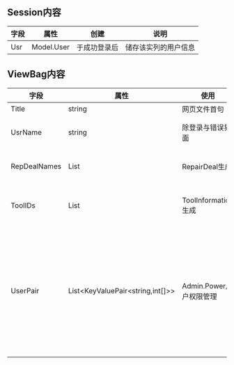 ﻿## Session内容
| 字段 | 属性       | 创建         | 说明                 |
| ---- | ---------- | ------------ | -------------------- |
| Usr  | Model.User | 于成功登录后 | 储存该实列的用户信息 |

## ViewBag内容

| 字段         | 属性                             | 使用                    | 说明                                                         |
| ------------ | -------------------------------- | ----------------------- | ------------------------------------------------------------ |
| Title        | string                           | 网页文件首句            | 网页标题                                                     |
| UsrName      | string                           | 除登录与错误界面        | 储存该实列的用户姓名                                         |
| RepDealNames | List<string>                     | RepairDeal生成          | 储存申请列表人姓名列表                                       |
| ToolIDs      | List<string>                     | ToolInformation生成     | 储存可查看的工夹具的编号列表                                 |
| UserPair     | List<KeyValuePair<string,int[]>> | Admin.Power用户权限管理 | 列表储存用户信息，pair中first为用户姓名，second为用户角色列表，/**/详细后面再讨论 |
|              |                                  |                         |                                                              |



